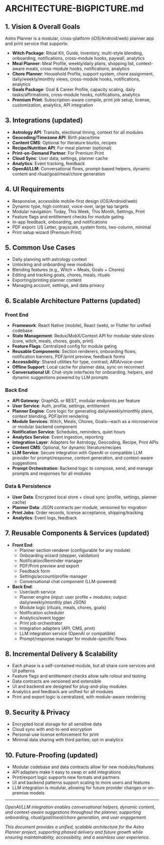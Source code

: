 # ARCHITECTURE-BIGPICTURE.md

## 1. Vision & Overall Goals

Astro Planner is a modular, cross-platform (iOS/Android/web) planner app and print service that supports:

- **Witch Package**: Ritual Kit, Guide, Inventory, multi-style blending, onboarding, notifications, cross-module hooks, paywall, analytics
- **Meal Planner**: Meal Profile, weekly/daily plans, shopping list, context-aware meals, cross-module hooks, notifications, analytics
- **Chore Planner**: Household Profile, support system, chore assignment, daily/weekly/monthly views, cross-module hooks, notifications, analytics
- **Goals Package**: Goal & Career Profile, capacity scaling, daily tasks/affirmations, cross-module hooks, notifications, analytics
- **Premium Print**: Subscription-aware compile, print job setup, license, customization, analytics, API integration

## 3. Integrations (updated)
- **Astrology API**: Transits, electional timing, context for all modules
- **Geocoding/Timezone API**: Birth place/time
- **Content CMS**: Optional for literature blurbs, recipes
- **Recipe/Nutrition API**: For meal planner (optional)
- **Print-on-Demand Partner**: For Premium Print
- **Cloud Sync**: User data, settings, planner cache
- **Analytics**: Event tracking, feedback
- **OpenAI/LLM**: Conversational flows, prompt-based helpers, dynamic content and ritual/goal/meal/chore generation

## 4. UI Requirements
- Responsive, accessible mobile-first design (iOS/Android/web)
- Dynamic type, high contrast, voice-over, large tap targets
- Modular navigation: Today, This Week, This Month, Settings, Print
- Feature flags and entitlement checks for module gating
- In-app feedback, onboarding, and notifications
- PDF export: US Letter, grayscale, system fonts, two-column, minimal
- Print setup wizard (Premium Print)

## 5. Common Use Cases
- Daily planning with astrology context
- Unlocking and onboarding new modules
- Blending features (e.g., Witch + Meals, Goals + Chores)
- Editing and tracking goals, chores, meals, rituals
- Exporting/printing planner content
- Managing account, settings, and data privacy

## 6. Scalable Architecture Patterns (updated)

### Front End
- **Framework**: React Native (mobile), React (web), or Flutter for unified codebase
- **State Management**: Redux/MobX/Context API for modular state slices (core, witch, meals, chores, goals, print)
- **Feature Flags**: Centralized config for module gating
- **Reusable Components**: Section renderers, onboarding flows, notification banners, PDF/print preview, feedback forms
- **Accessibility**: Shared utilities for type, contrast, ARIA/voice-over
- **Offline Support**: Local cache for planner data, sync on reconnect
- **Conversational UI**: Chat-style interfaces for onboarding, helpers, and dynamic suggestions powered by LLM prompts

### Back End
- **API Gateway**: GraphQL or REST, modular endpoints per feature
- **User Service**: Auth, profile, settings, entitlement
- **Planner Engine**: Core logic for generating daily/weekly/monthly plans, context blending, PDF/print rendering
- **Module Services**: Witch, Meals, Chores, Goals—each as a microservice or modular backend component
- **Notification Service**: Schedules, reminders, quiet hours
- **Analytics Service**: Event ingestion, reporting
- **Integration Layer**: Adapters for Astrology, Geocoding, Recipe, Print APIs
- **Content CMS**: Optional, for dynamic literature/recipes
- **LLM Service**: Secure integration with OpenAI or compatible LLM provider for prompt/response, content generation, and context-aware suggestions
- **Prompt Orchestration**: Backend logic to compose, send, and manage prompts and responses for all modules

### Data & Persistence
- **User Data**: Encrypted local store + cloud sync (profile, settings, planner cache)
- **Planner Data**: JSON contracts per module, versioned for migration
- **Print Jobs**: Order records, license acceptance, shipping/tracking
- **Analytics**: Event logs, feedback

## 7. Reusable Components & Services (updated)
- **Front End**:
  - Planner section renderer (configurable for any module)
  - Onboarding wizard (stepper, validation)
  - Notification/Reminder manager
  - PDF/Print preview and export
  - Feedback form
  - Settings/account/profile manager
  - Conversational chat component (LLM-powered)
- **Back End**:
  - User/auth service
  - Planner engine (input: user profile + modules; output: daily/weekly/monthly plan JSON)
  - Module logic (rituals, meals, chores, goals)
  - Notification scheduler
  - Analytics/event logger
  - Print job orchestrator
  - Integration adapters (API, CMS, print)
  - LLM integration service (OpenAI or compatible)
  - Prompt/response manager for module-specific flows

## 8. Incremental Delivery & Scalability
- Each phase is a self-contained module, but all share core services and UI patterns
- Feature flags and entitlement checks allow safe rollout and testing
- Data contracts are versioned and extensible
- UI and backend are designed for plug-and-play modules
- Analytics and feedback are unified for all modules
- Print and export logic is centralized, with module-aware rendering

## 9. Security & Privacy
- Encrypted local storage for all sensitive data
- Cloud sync with end-to-end encryption
- Personal-use license enforcement for print
- Minimal data sharing with third parties; opt-in analytics

## 10. Future-Proofing (updated)
- Modular codebase and data contracts allow for new modules/features
- API adapters make it easy to swap or add integrations
- Print/export logic supports new formats and partners
- UI and backend patterns support scaling to more users and features
- LLM integration is modular, allowing for future provider changes or on-premise models

---

*OpenAI/LLM integration enables conversational helpers, dynamic content, and context-aware suggestions throughout the planner, supporting onboarding, ritual/goal/meal/chore generation, and user engagement.*

*This document provides a unified, scalable architecture for the Astro Planner project, supporting phased delivery and future growth while ensuring maintainability, accessibility, and a seamless user experience.*
